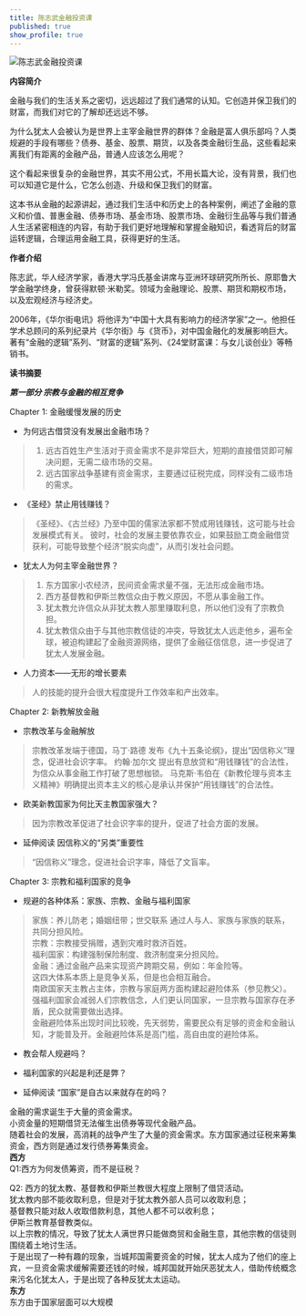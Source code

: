 ```yaml
---
title: 陈志武金融投资课
published: true
show_profile: true
---
```


![陈志武金融投资课]({{site.url}}/asset/books/czwjrtzk_cover.jpg)

**内容简介**

金融与我们的生活关系之密切，远远超过了我们通常的认知。它创造并保卫我们的财富，而我们对它的了解却还远远不够。

为什么犹太人会被认为是世界上主宰金融世界的群体？金融是富人俱乐部吗？人类规避的手段有哪些？债券、基金、股票、期货，以及各类金融衍生品，这些看起来离我们有距离的金融产品，普通人应该怎么用呢？

这个看起来很复杂的金融世界，其实不用公式，不用长篇大论，没有背景，我们也可以知道它是什么，它怎么创造、升级和保卫我们的财富。

这本书从金融的起源讲起，通过我们生活中和历史上的各种案例，阐述了金融的意义和价值、普惠金融、债券市场、基金市场、股票市场、金融衍生品等与我们普通人生活紧密相连的内容，有助于我们更好地理解和掌握金融知识，看透背后的财富运转逻辑，合理运用金融工具，获得更好的生活。

**作者介绍**

陈志武，华人经济学家，香港大学冯氏基金讲席与亚洲环球研究所所长、原耶鲁大学金融学终身，曾获得默顿·米勒奖。领域为金融理论、股票、期货和期权市场，以及宏观经济与经济史。 

2006年，《华尔街电讯》将他评为“中国十大具有影响力的经济学家”之一。他担任学术总顾问的系列纪录片《华尔街》与《货币》，对中国金融化的发展影响巨大。著有“金融的逻辑”系列、“财富的逻辑”系列、《24堂财富课：与女儿谈创业》等畅销书。

**读书摘要**

***第一部分 宗教与金融的相互竞争***<br>

Chapter 1: 金融缓慢发展的历史<br>

* 为何远古借贷没有发展出金融市场？
> 1. 远古百姓生产生活对于资金需求不是非常巨大，短期的直接借贷即可解决问题，无需二级市场的交易。<br>
> 2. 远古国家战争基建有资金需求，主要通过征税完成，同样没有二级市场的需求。<br>

* 《圣经》禁止用钱赚钱？
> 《圣经》、《古兰经》乃至中国的儒家法家都不赞成用钱赚钱，这可能与社会发展模式有关。
彼时，社会的发展主要依靠农业，如果鼓励工商金融借贷获利，可能导致整个经济“脱实向虚”，从而引发社会问题。<br>


* 犹太人为何主宰金融世界？
> 1. 东方国家小农经济，民间资金需求量不强，无法形成金融市场。
> 2. 西方基督教和伊斯兰教信众由于教义原因，不愿从事金融工作。
> 3. 犹太教允许信众从非犹太教人那里赚取利息，所以他们没有了宗教负担。
> 4. 犹太教信众由于与其他宗教信徒的冲突，导致犹太人远走他乡，遍布全球，被迫构建起了金融资源网络，提供了金融征信信息，进一步促进了犹太人发展金融。

* 人力资本——无形的增长要素
> 人的技能的提升会很大程度提升工作效率和产出效率。

Chapter 2: 新教解放金融
* 宗教改革与金融解放
> 宗教改革发端于德国，马丁·路德 发布《九十五条论纲》，提出“因信称义”理念，促进社会识字率。
> 约翰·加尔文 提出有息放贷和“用钱赚钱”的合法性，为信众从事金融工作打破了思想枷锁。
> 马克斯·韦伯在《新教伦理与资本主义精神》明确提出资本主义的核心是承认并保护“用钱赚钱”的合法性。

* 欧美新教国家为何比天主教国家强大？
> 因为宗教改革促进了社会识字率的提升，促进了社会方面的发展。

* 延伸阅读 因信称义的“另类”重要性
> “因信称义”理念，促进社会识字率，降低了文盲率。

Chapter 3: 宗教和福利国家的竞争
* 规避的各种体系：家族、宗教、金融与福利国家
> 家族：养儿防老；婚姻纽带；世交联系 通过人与人、家族与家族的联系，共同分担风险。<br>
> 宗教：宗教接受捐赠，遇到灾难时救济百姓。<br>
> 福利国家：构建强制保险制度、救济制度来分担风险。<br>
> 金融：通过金融产品来实现资产跨期交易，例如：年金险等。<br>
> 这四大体系本质上是竞争关系，但是也会相互融合。<br>
> 南欧国家天主教占主体，宗教与家庭两方面构建起避险体系（参见教父）。<br>
> 强福利国家会减弱人们宗教信念，人们更认同国家，一旦宗教与国家存在矛盾，民众就需要做出选择。<br>
> 金融避险体系出现时间比较晚，先天弱势，需要民众有足够的资金和金融认知，才能普及开。金融避险体系是高门槛，高自由度的避险体系。

* 教会帮人规避吗？
>

* 福利国家的兴起是利还是弊？
>

* 延伸阅读 “国家”是自古以来就存在的吗？
>

金融的需求诞生于大量的资金需求。<br>
小资金量的短期借贷无法催生出债券等现代金融产品。<br>
随着社会的发展，高消耗的战争产生了大量的资金需求。东方国家通过征税来筹集资金，西方则是通过发行债券筹集资金。<br>
****西方****<br>
Q1:西方为何发债筹资，而不是征税？

Q2:
西方的犹太教、基督教和伊斯兰教很大程度上限制了借贷活动。<br>
犹太教内部不能收取利息，但是对于犹太教外部人员可以收取利息；<br>
基督教只能对敌人收取借款利息，其他人都不可以收利息；<br>
伊斯兰教育基督教类似。<br>
以上宗教的情况，导致了犹太人满世界只能做商贸和金融生意，其他宗教的信徒则围绕着土地讨生活。<br>
于是出现了一种有趣的现象，当城邦国需要资金的时候，犹太人成为了他们的座上宾，一旦资金需求缓解需要还钱的时候，城邦国就开始厌恶犹太人，借助传统概念来污名化犹太人，于是出现了各种反犹太太运动。<br>
****东方****<br>
东方由于国家层面可以大规模